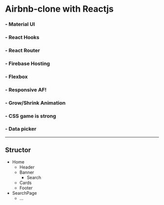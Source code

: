 # Airbnb-clone with Reactjs

### - Material UI

### - React Hooks

### - React Router

### - Firebase Hosting

### - Flexbox

### - Responsive AF!

### - Grow/Shrink Animation

### - CSS game is strong

### - Data picker

----------
## Structor
- Home
  - Header
  - Banner
    - Search
   - Cards
   - Footer
- SearchPage
  - ...

